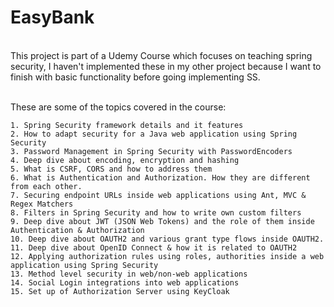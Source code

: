 # EasyBank
<br>
This project is part of a Udemy Course which focuses on teaching spring security, I haven't implemented these in my other project because I want to finish with basic functionality before going implementing SS.
<br><br>

These are some of the topics covered in the course:

~~~
1. Spring Security framework details and it features
2. How to adapt security for a Java web application using Spring Security
3. Password Management in Spring Security with PasswordEncoders
4. Deep dive about encoding, encryption and hashing
5. What is CSRF, CORS and how to address them
6. What is Authentication and Authorization. How they are different from each other.
7. Securing endpoint URLs inside web applications using Ant, MVC & Regex Matchers
8. Filters in Spring Security and how to write own custom filters
9. Deep dive about JWT (JSON Web Tokens) and the role of them inside Authentication & Authorization
10. Deep dive about OAUTH2 and various grant type flows inside OAUTH2.
11. Deep dive about OpenID Connect & how it is related to OAUTH2
12. Applying authorization rules using roles, authorities inside a web application using Spring Security
13. Method level security in web/non-web applications
14. Social Login integrations into web applications
15. Set up of Authorization Server using KeyCloak
~~~
